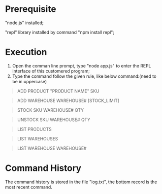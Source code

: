 # Prerequisite
"node.js" installed;

"repl" library installed by command "npm install repl";
# Execution
1. Open the comman line prompt, type "node app.js" to enter the REPL interface of this customered program;
2. Type the command follow the given rule, like below command:(need to be in uppercase)
>ADD PRODUCT "PRODUCT NAME" SKU

>ADD WAREHOUSE WAREHOUSE# [STOCK_LIMIT]

>STOCK SKU WAREHOUSE# QTY

>UNSTOCK SKU WAREHOUSE# QTY

>LIST PRODUCTS

>LIST WAREHOUSES

>LIST WAREHOUSE WAREHOUSE#

# Command History
The command history is stored in the file "log.txt", the bottom record is the most recent command.